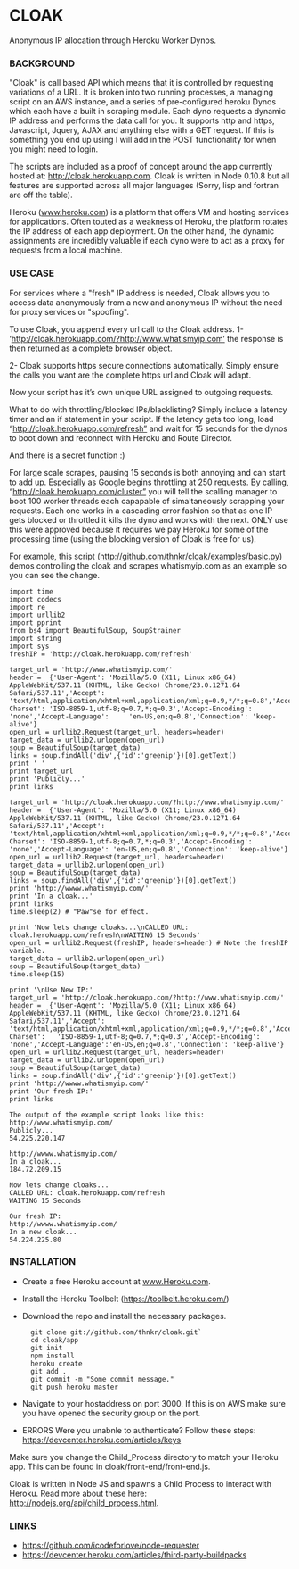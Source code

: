 CLOAK
=====
Anonymous IP allocation through Heroku Worker Dynos.

### BACKGROUND
"Cloak" is call based API which means that it is controlled by requesting variations of a URL. It is broken into two running processes, a managing script on an AWS instance, and a series of pre-configured heroku Dynos which each have a built in scraping module. Each dyno requests a dynamic IP address and performs the data call for you. It supports http and https, Javascript, Jquery, AJAX and anything else with a GET request. If this is something you end up using I will add in the POST functionality for when you might need to login.  

The scripts are included as a proof of concept around the app currently hosted at: http://cloak.herokuapp.com. Cloak is written in Node 0.10.8 but all features are supported across all major languages (Sorry, lisp and fortran are off the table). 

Heroku (www.heroku.com) is a platform that offers VM and hosting services for applications. Often touted as a weakness of Heroku, the platform rotates the IP address of each app deployment. On the other hand, the dynamic assignments are incredibly valuable if each dyno were to act as a proxy for requests from a local machine.

### USE CASE
For services where a "fresh" IP address is needed, Cloak allows you to access data anonymously from a new and anonymous IP without the need for proxy services or "spoofing". 

To use Cloak, you append every url call to the Cloak address. 
1- ‘http://cloak.herokuapp.com/?http://www.whatismyip.com’ the response is then returned as a complete browser object. 

2- Cloak supports https secure connections automatically. Simply ensure the calls you want are the complete https url and Cloak will adapt. 

Now your script has it’s own unique URL assigned to outgoing requests. 

What to do with throttling/blocked IPs/blacklisting? Simply include a latency timer and an if statement in your script. If the latency gets too long, load “http://cloak.herokuapp.com/refresh” and wait for 15 seconds for the dynos to boot down and reconnect with Heroku and Route Director. 

And there is a secret function :)

For large scale scrapes, pausing 15 seconds is both annoying and can start to add up. Especially as Google begins throttling at 250 requests. By calling, “http://cloak.herokuapp.com/cluster” you will tell the scalling manager to boot 100 worker threads each capapable of simaltaneously scrapping your requests. Each one works in a cascading error fashion so that as one IP gets blocked or throttled it kills the dyno and works with the next. ONLY use this were approved because it requires we pay Heroku for some of the processing time (using the blocking version of Cloak is free for us). 

For example, this script (http://github.com/thnkr/cloak/examples/basic.py) demos controlling the cloak and scrapes whatismyip.com as an example so you can see the change.

    import time
    import codecs
    import re
    import urllib2
    import pprint
    from bs4 import BeautifulSoup, SoupStrainer
    import string
    import sys
    freshIP = 'http://cloak.herokuapp.com/refresh'

    target_url = 'http://www.whatismyip.com/'
    header =  {'User-Agent': 'Mozilla/5.0 (X11; Linux x86_64) AppleWebKit/537.11 (KHTML, like Gecko) Chrome/23.0.1271.64 Safari/537.11','Accept': 'text/html,application/xhtml+xml,application/xml;q=0.9,*/*;q=0.8','Accept-Charset': 'ISO-8859-1,utf-8;q=0.7,*;q=0.3','Accept-Encoding': 'none','Accept-Language':     'en-US,en;q=0.8','Connection': 'keep-alive'}
    open_url = urllib2.Request(target_url, headers=header)
    target_data = urllib2.urlopen(open_url)
    soup = BeautifulSoup(target_data)
    links = soup.findAll('div',{'id':'greenip'})[0].getText()
    print ' ' 
    print target_url
    print 'Publicly...'
    print links

    target_url = 'http://cloak.herokuapp.com/?http://www.whatismyip.com/'
    header =  {'User-Agent': 'Mozilla/5.0 (X11; Linux x86_64) AppleWebKit/537.11 (KHTML, like Gecko) Chrome/23.0.1271.64 Safari/537.11','Accept': 'text/html,application/xhtml+xml,application/xml;q=0.9,*/*;q=0.8','Accept-Charset': 'ISO-8859-1,utf-8;q=0.7,*;q=0.3','Accept-Encoding': 'none','Accept-Language': 'en-US,en;q=0.8','Connection': 'keep-alive'}
    open_url = urllib2.Request(target_url, headers=header)
    target_data = urllib2.urlopen(open_url)
    soup = BeautifulSoup(target_data)
    links = soup.findAll('div',{'id':'greenip'})[0].getText()
    print 'http://wwww.whatismyip.com/'
    print 'In a cloak...'
    print links
    time.sleep(2) # "Paw"se for effect. 

    print 'Now lets change cloaks...\nCALLED URL: cloak.herokuapp.com/refresh\nWAITING 15 Seconds'
    open_url = urllib2.Request(freshIP, headers=header) # Note the freshIP variable. 
    target_data = urllib2.urlopen(open_url)
    soup = BeautifulSoup(target_data)
    time.sleep(15)

    print '\nUse New IP:'
    target_url = 'http://cloak.herokuapp.com/?http://www.whatismyip.com/'
    header =  {'User-Agent': 'Mozilla/5.0 (X11; Linux x86_64) AppleWebKit/537.11 (KHTML, like Gecko) Chrome/23.0.1271.64 Safari/537.11','Accept': 'text/html,application/xhtml+xml,application/xml;q=0.9,*/*;q=0.8','Accept-Charset':   'ISO-8859-1,utf-8;q=0.7,*;q=0.3','Accept-Encoding': 'none','Accept-Language':'en-US,en;q=0.8','Connection': 'keep-alive'}
    open_url = urllib2.Request(target_url, headers=header)
    target_data = urllib2.urlopen(open_url)
    soup = BeautifulSoup(target_data)
    links = soup.findAll('div',{'id':'greenip'})[0].getText()
    print 'http://wwww.whatismyip.com/'
    print 'Our fresh IP:'
    print links

    The output of the example script looks like this:
    http://www.whatismyip.com/
    Publicly...
    54.225.220.147
    
    http://wwww.whatismyip.com/
    In a cloak...
    184.72.209.15
    
    Now lets change cloaks...
    CALLED URL: cloak.herokuapp.com/refresh
    WAITING 15 Seconds

    Our fresh IP:
    http://wwww.whatismyip.com/
    In a new cloak...
    54.224.225.80



### INSTALLATION
* Create a free Heroku account at www.Heroku.com.
* Install the Heroku Toolbelt (https://toolbelt.heroku.com/)
* Download the repo and install the necessary packages.

	    git clone git://github.com/thnkr/cloak.git`
	    cd cloak/app
	    git init
	    npm install
 	    heroku create
	    git add .
	    git commit -m "Some commit message."
	    git push heroku master

* Navigate to your hostaddress on port 3000. If this is on AWS make sure you have opened the security group on the port. 

* ERRORS
Were you unabnle to authenticate? Follow these steps: https://devcenter.heroku.com/articles/keys

Make sure you change the Child_Process directory to match your Heroku app. This can be found in cloak/front-end/front-end.js.

Cloak is written in Node JS and spawns a Child Process to interact with Heroku. Read more about these here: http://nodejs.org/api/child_process.html.

### LINKS
* https://github.com/icodeforlove/node-requester
* https://devcenter.heroku.com/articles/third-party-buildpacks
